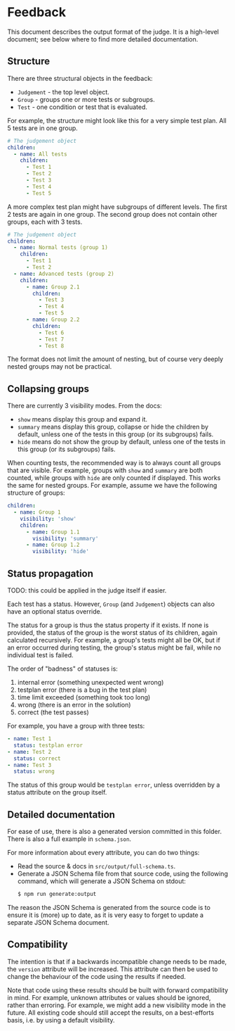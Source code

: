 # Feedback

This document describes the output format of the judge.
It is a high-level document;
see below where to find more detailed documentation.

## Structure

There are three structural objects in the feedback:

- `Judgement` - the top level object.
- `Group` - groups one or more tests or subgroups.
- `Test` - one condition or test that is evaluated.

For example, the structure might look like this for a very simple test plan.
All 5 tests are in one group.

```yaml
# The judgement object
children:
  - name: All tests
    children:
      - Test 1
      - Test 2
      - Test 3
      - Test 4
      - Test 5
```

A more complex test plan might have subgroups of different levels.
The first 2 tests are again in one group.
The second group does not contain other groups, each with 3 tests.

```yaml
# The judgement object
children:
  - name: Normal tests (group 1)
    children:
      - Test 1
      - Test 2
  - name: Advanced tests (group 2)
    children:
      - name: Group 2.1
        children:
          - Test 3
          - Test 4
          - Test 5
      - name: Group 2.2
        children:
          - Test 6
          - Test 7
          - Test 8
```

The format does not limit the amount of nesting, but of course very deeply
nested groups may not be practical.

## Collapsing groups

There are currently 3 visibility modes. From the docs:

- `show` means display this group and expand it.
- `summary` means display this group, collapse or hide the children by default, unless
  one of the tests in this group (or its subgroups) fails.
- `hide` means do not show the group by default, unless one of the tests in
  this group (or its subgroups) fails.

When counting tests, the recommended way is to always count all groups that are
visible. For example, groups with `show` and `summary` are both counted, while
groups with `hide` are only counted if displayed. This works the same for nested
groups. For example, assume we have the following structure of groups:

```yaml
children:
  - name: Group 1
    visibility: 'show'
    children:
      - name: Group 1.1
        visibility: 'summary'
      - name: Group 1.2
        visibility: 'hide'
```

## Status propagation

TODO: this could be applied in the judge itself if easier.

Each test has a status.
However, `Group` (and `Judgement`) objects can also have an optional status override.

The status for a group is thus the status property if it exists. If none is
provided, the status of the group is the worst status of its children, again
calculated recursively. For example, a group's tests might all be OK, but if an
error occurred during testing, the group's status might be fail, while no
individual test is failed.

The order of "badness" of statuses is:

1. internal error (something unexpected went wrong)
2. testplan error (there is a bug in the test plan)
3. time limit exceeded (something took too long)
4. wrong (there is an error in the solution)
5. correct (the test passes)

For example, you have a group with three tests:

```yaml
- name: Test 1
  status: testplan error
- name: Test 2
  status: correct
- name: Test 3
  status: wrong
```

The status of this group would be `testplan error`, unless overridden by a
status attribute on the group itself.

## Detailed documentation

For ease of use, there is also a generated version committed in this folder.
There is also a full example in `schema.json`.

For more information about every attribute, you can do two things:

- Read the source & docs in `src/output/full-schema.ts`.
- Generate a JSON Schema file from that source code, using the following
  command, which will generate a JSON Schema on stdout:
  ```bash
  $ npm run generate:output
  ```

The reason the JSON Schema is generated from the source code is to ensure it is
(more) up to date, as it is very easy to forget to update a separate JSON Schema
document.

## Compatibility

The intention is that if a backwards incompatible change needs to be made, the
`version` attribute will be increased. This attribute can then be used to change
the behaviour of the code using the results if needed.

Note that code using these results should be built with forward compatibility in mind.
For example, unknown attributes or values should be ignored, rather than erroring.
For example, we might add a new visibility mode in the future.
All existing code should still accept the results, on a best-efforts basis,
i.e. by using a default visibility.
